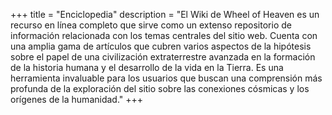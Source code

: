 +++
title = "Enciclopedia"
description = "El Wiki de Wheel of Heaven es un recurso en línea completo que sirve como un extenso repositorio de información relacionada con los temas centrales del sitio web. Cuenta con una amplia gama de artículos que cubren varios aspectos de la hipótesis sobre el papel de una civilización extraterrestre avanzada en la formación de la historia humana y el desarrollo de la vida en la Tierra. Es una herramienta invaluable para los usuarios que buscan una comprensión más profunda de la exploración del sitio sobre las conexiones cósmicas y los orígenes de la humanidad."
+++

